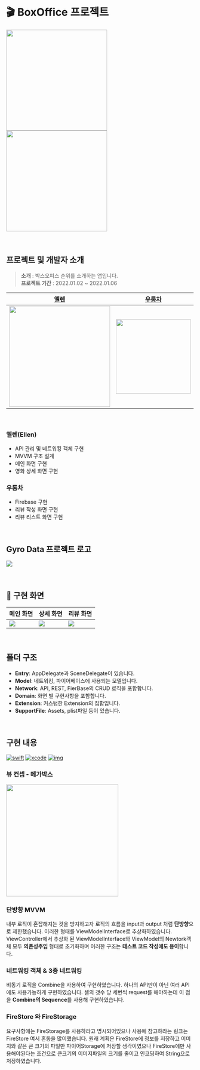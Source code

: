 # 🎬 BoxOffice 프로젝트
<img src="https://i.imgur.com/o0VMIM2.jpg" width="270"/> <img src="https://i.imgur.com/DwW1csc.jpg" width="270"/>

<br>

## 프로젝트 및 개발자 소개
> **소개** : 박스오피스 순위를 소개하는 앱입니다.<br>
> **프로젝트 기간** : 2022.01.02 ~ 2022.01.06<br>

| **[엘렌](https://github.com/jcrescent61)** | **[우롱차](https://github.com/dnwhd0112)** |
|:---:|:---:|
|<img src="https://i.imgur.com/s7IBwC1.jpg" width="270"/>|<img src="https://avatars.githubusercontent.com/u/43274246?v=4" width="200">||

<br>

### 엘렌(Ellen)
- API 관리 및 네트워킹 객체 구현
- MVVM 구조 설계
- 메인 화면 구현
- 영화 상세 화면 구현

### 우롱차
- Firebase 구현
- 리뷰 작성 화면 구현
- 리뷰 리스트 화면 구현

<br>

## Gyro Data 프로젝트 로고
![](https://i.imgur.com/Zp1yIH5.png)

<br>

## 📱 구현 화면

|**메인 화면** | **상세 화면** | **리뷰 화면** |
| -------- | -------- | -------- |
|![](https://i.imgur.com/CJHO0u7.gif)|![](https://i.imgur.com/lKykuht.gif)| ![](https://i.imgur.com/jAuGBbB.gif) |
	
<br>

## 폴더 구조
- **Entry**: AppDelegate과 SceneDelegate이 있습니다.
- **Model**: 네트워킹, 파이어베이스에 사용되는 모델입니다.
- **Network**: API, REST, FierBase의 CRUD 로직을 포함합니다.
- **Domain**: 화면 별 구현사항을 포함합니다.
- **Extension**: 커스텀한 Extension의 집합입니다.
- **SupportFile**: Assets, plist파일 등이 있습니다.

<br>

## 구현 내용
[![swift](https://img.shields.io/badge/swift-5-orange)]() [![xcode](https://img.shields.io/badge/Xcode-14.0-blue)]() [![img](https://img.shields.io/badge/Firebase-orange)]()

### 뷰 컨셉 - 메가박스
<img src="https://i.imgur.com/isYN7N9.jpg" width="300"/>

### 단방향 MVVM
내부 로직이 혼잡해지는 것을 방지하고자 로직의 흐름을 input과 output 처럼 **단방향**으로 제한했습니다. 이러한 형태를 ViewModelInterface로 추상화하였습니다. ViewController에서 추상화 된 ViewModelInterface와 ViewModel의 Newtork객체 모두 **의존성주입** 형태로 초기화하며 이러한 구조는 **테스트 코드 작성에도 용이**합니다.

### 네트워킹 객체 & 3중 네트워킹
비동기 로직을 Combine을 사용하여 구현하였습니다. 하나의 API만이 아닌 여러 API에도 사용가능하게 구현하였습니다. 셀의 갯수 당 세번씩 request를 해야하는데 이 점을 **Combine의 Sequence**를 사용해 구현하였습니다.

### FireStore 와 FireStorage
요구사항에는 FireStorage를 사용하라고 명시되어있으나 사용에 참고하라는 링크는 FireStore 여서 혼동을 많이했습니다. 원래 계획은 FireStore에 정보를 저장하고 이미지와 같은 큰 크기의 파일만 파이어Storage에 저장할 생각이였으나 FireStore에만 사용해야된다는 조건으로 큰크기의 이미지파일의 크기를 줄이고 인코딩하여 String으로 저장하였습니다.



<br>

